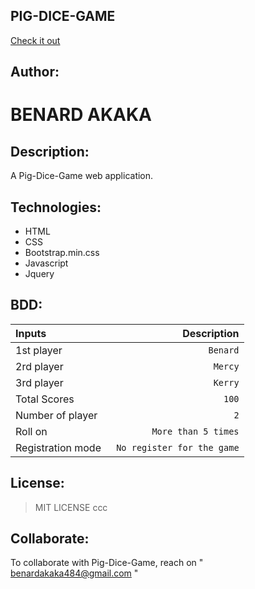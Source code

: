 ## PIG-DICE-GAME
[Check it out](https://github.com/Benardakaka/Pig-Dice-Game)


## Author:
# BENARD AKAKA
## Description: 
A Pig-Dice-Game web application.



## Technologies:
* HTML
* CSS
* Bootstrap.min.css
* Javascript
* Jquery

## BDD:
| Inputs |  Description |
| :---         |          ---: |
| 1st player     | ` Benard`   |
| 2rd player    | ` Mercy`   |
| 3rd player     | ` Kerry`   |
| Total Scores    | ` 100`  |
| Number of player   | ` 2`   |
| Roll on  | ` More than 5 times`|
| Registration mode   | ` No register for the game`   |

## License:
>MIT LICENSE ccc

## Collaborate:
To collaborate with Pig-Dice-Game, reach on " benardakaka484@gmail.com "